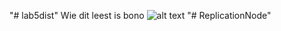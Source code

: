 "# lab5dist" 
Wie dit leest is bono ![alt text](https://s3.amazonaws.com/one_org_international/nl/wp-content/uploads/2019/05/Bono_board_photo.jpg)
"# ReplicationNode" 
